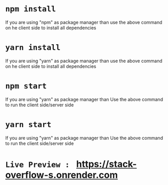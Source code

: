 # `npm install`

If you are using "npm" as package manager than use the above command on he client side to install all dependencies

# `yarn install`

If you are using "yarn" as package manager than use the above command on he client side to install all dependencies

# `npm start`

If you are using "yarn" as package manager than Use the above command to run the client side/server side

# `yarn start`

If you are using "yarn" as package manager than Use the above command to run the client side/server side

# `Live Preview : ` https://stack-overflow-s.onrender.com

